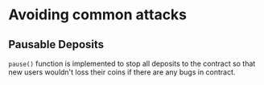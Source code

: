 # Avoiding common attacks

## Pausable Deposits
`pause()` function is implemented to stop all deposits to the contract so that new users wouldn't loss their coins if there are any bugs in contract.